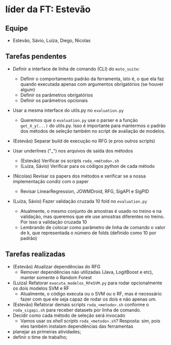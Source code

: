 # líder da FT: Estevão

## Equipe

- Estevão, Sávio, Luiza, Diego, Nicolas

## Tarefas pendentes
- Definir a interface de linha de comando (CLI) do `moto_suite`:
    - Definir o comportamento padrão da ferramenta, isto é, o que ela faz quando executada apenas com argumentos obrigatórios (se houver algum)
    - Definir os parâmetros obrigatórios
    - Definir os parâmetros opcionais

- Usar a mesma interface do utils.py no `evaluation.py`
    - Queremos que o `evaluation.py` use o parser e a função `get_X_y(...)` do utils.py. Isso é importante para mantermos o padrão dos métodos de seleção também no script de avaliação de modelos.

- (Estevão) Separar build de execução no RFG (e pros outros scripts)


- Usar underlines ("\_") nos arquivos de saída dos métodos
    - (Estevão) Verificar os scripts `roda_<método>.sh`
    - (Luíza, Sávio) Verificar para os códigos python de cada método

- (Nicolas) Revisar os papers dos métodos e verificar se a nossa implementação condiz com o paper
    - Revisar LinearRegression, JOWMDroid, RFG, SigAPI e SigPID 

- (Luíza, Sávio) Fazer validação cruzada 10 fold no `evaluation.py`
    - Atualmente, o mesmo conjunto de amostras é usado no treino e na validação, mas queremos que ele use amostras diferentes no treino. Por isso a validação cruzada 10
    - Lembrando de colocar como parâmetro de linha de comando o valor de k, que representada o número de folds (definido como 10 por padrão)

## Tarefas realizadas
- (Estevão) Atualizar dependências do RFG
    -  Remover dependências não utilizadas (Java, LogitBoost e etc), manter somente o Random Forest
- (Luiza) Refatorar `executa_modelos_RFeSVM.py` para rodar opcionalmente os dois modelos SVM e RF
    - Atualmente, o código executa ou o SVM ou o RF, mas é necessário fazer com que ele seja capaz de rodar os dois e não apenas um.
- (Estevão) Refatorar demais scripts `roda_<metodo>.sh` conforme o `roda_sigapi.sh` para receber datasets por linha de comando.
- Decidir como cada método de seleção será invocado
    - Vamos usar os _shell scripts_ `roda_<metodo>.sh`? Resposta: sim, pois eles também instalam dependências das ferramentas
- planejar as primeiras atividades;
- definir o time de trabalho;
